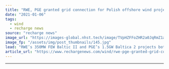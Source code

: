 ```yaml
---
title: "RWE, PGE granted grid connection for Polish offshore wind projects"
date: "2021-01-06"
tags: 
  - wind
  - recharge news
source: "recharge news"
image_url: "https://images-global.nhst.tech/image/TVpHZFFoZHR2a0JqRmZ1aW5mbEx1Ujl6UFNqWEszQWVDOG9wL0xBZWRsYz0=/nhst/binary/c7302cb7a9db8e41edec53e038f9fd09"
image_fp: "/assets/img/post_thumbnails/145.jpg"
lead: "RWE’s 350MW FEW Baltic II and PGE’s 1.5GW Baltica 2 projects both given green light by Polish grid operator"
article_url: "https://www.rechargenews.com/wind/rwe-pge-granted-grid-connection-for-polish-offshore-wind-projects/2-1-939968"
---
```


---
